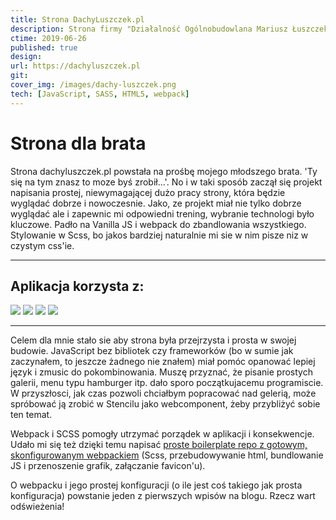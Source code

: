 ```yaml
---
title: Strona DachyLuszczek.pl
description: Strona firmy "Działalność Ogólnobudowlana Mariusz Łuszczek". Prosta strona napisana w Vanilla JS oraz zbudowana i zoptymalizowana przy pomocy webpacka.
ctime: 2019-06-26
published: true
design:
url: https://dachyluszczek.pl
git:
cover_img: /images/dachy-luszczek.png
tech: [JavaScript, SASS, HTML5, webpack]
---
```


# Strona dla brata

Strona dachyluszczek.pl powstała na prośbę mojego młodszego brata. 'Ty się na tym znasz to moze byś zrobił...'. No i w taki sposób zaczął się projekt napisania prostej, niewymagającej dużo pracy strony, która będzie wyglądać dobrze i nowoczesnie. Jako, ze projekt miał nie tylko dobrze wyglądać ale i zapewnic mi odpowiedni trening, wybranie technologi było kluczowe. Padło na Vanilla JS i webpack do zbandlowania wszystkiego. Stylowanie w Scss, bo jakos bardziej naturalnie mi sie w nim pisze niz w czystym css'ie.

---

## Aplikacja korzysta z:
<div class="md_icons_wrapper">
<img src="/icons/HTML5.png" class="md_icon">
<img src="/icons/SASS.png" class="md_icon">
<img src="/icons/JavaScript.png" class="md_icon">
<img src="/icons/webpack.png" class="md_icon">
</div>

---

Celem dla mnie stało sie aby strona była przejrzysta i prosta w swojej budowie. JavaScript bez bibliotek czy frameworków (bo w sumie jak zaczynałem, to jeszcze żadnego nie znałem) miał pomóc opanować lepiej język i zmusic do pokombinowania. Muszę przyznać, że pisanie prostych galerii, menu typu hamburger itp. dało sporo początkujacemu programiscie. W przyszłosci, jak czas pozwoli chciałbym popracować nad gelerią, może spróbować ją zrobić w Stencilu jako webcomponent, żeby przybliżyć sobie ten temat.

Webpack i SCSS pomogły utrzymać porządek w aplikacji i konsekwencje. Udało mi się też dzięki temu napisać [proste boilerplate repo z gotowym, skonfigurowanym webpackiem](https://github.com/sebastianluszczek/webpack_config_boilerplate) (Scss, przebudowywanie html, bundlowanie JS i przenoszenie grafik, załączanie favicon'u).

O webpacku i jego prostej konfiguracji (o ile jest coś takiego jak prosta konfiguracja) powstanie jeden z pierwszych wpisów na blogu. Rzecz wart odświeżenia!
